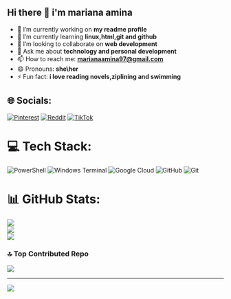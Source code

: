 ## Hi there 👋 i'm mariana amina

- 🔭 I’m currently working on **my readme profile**
- 🌱 I’m currently learning **linux,html,git and github**
- 👯 I’m looking to collaborate on **web development**
- 💬 Ask me about **technology and personal development**
- 📫 How to reach me: **marianaamina97@gmail.com**
- 😄 Pronouns: **she\her**
- ⚡ Fun fact: **i love reading novels,ziplining and swimming**
## 🌐 Socials:
 [![Pinterest](https://img.shields.io/badge/Pinterest-%23E60023.svg?logo=Pinterest&logoColor=white)](https://pinterest.com/mariana) [![Reddit](https://img.shields.io/badge/Reddit-%23FF4500.svg?logo=Reddit&logoColor=white)](https://reddit.com/user/Outsidesell5563) [![TikTok](https://img.shields.io/badge/TikTok-%23000000.svg?logo=TikTok&logoColor=white)](https://tiktok.com/@12565) 

# 💻 Tech Stack:
 ![PowerShell](https://img.shields.io/badge/PowerShell-%235391FE.svg?style=for-the-badge&logo=powershell&logoColor=white) ![Windows Terminal](https://img.shields.io/badge/Windows%20Terminal-%234D4D4D.svg?style=for-the-badge&logo=windows-terminal&logoColor=white) ![Google Cloud](https://img.shields.io/badge/GoogleCloud-%234285F4.svg?style=for-the-badge&logo=google-cloud&logoColor=white) ![GitHub](https://img.shields.io/badge/github-%23121011.svg?style=for-the-badge&logo=github&logoColor=white) ![Git](https://img.shields.io/badge/git-%23F05033.svg?style=for-the-badge&logo=git&logoColor=white)
# 📊 GitHub Stats:
![](https://github-readme-stats.vercel.app/api?username=marianaamina97-prog&theme=rose&hide_border=false&include_all_commits=true&count_private=false)<br/>
![](https://nirzak-streak-stats.vercel.app/?user=marianaamina97-prog&theme=rose&hide_border=false)<br/>
![](https://github-readme-stats.vercel.app/api/top-langs/?username=marianaamina97-prog&theme=rose&hide_border=false&include_all_commits=true&count_private=false&layout=compact)

### 🔝 Top Contributed Repo
![](https://github-contributor-stats.vercel.app/api?username=marianaamina97-prog&limit=5&theme=dark&combine_all_yearly_contributions=true)

---
[![](https://visitcount.itsvg.in/api?id=marianaamina97-prog&icon=0&color=8)](https://visitcount.itsvg.in)

<!-- Proudly created with GPRM ( https://gprm.itsvg.in ) -->

